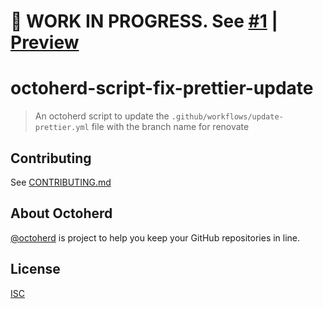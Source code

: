 # 🚧 WORK IN PROGRESS. See [#1](https://github.com/wolfy1339/octoherd-script-fix-prettier-update/pull/1) | [Preview](https://github.com/wolfy1339/octoherd-script-fix-prettier-update/tree/initial-version)

# octoherd-script-fix-prettier-update

> An octoherd script to update the `.github/workflows/update-prettier.yml` file with the branch name for renovate

## Contributing

See [CONTRIBUTING.md](CONTRIBUTING.md)

## About Octoherd

[@octoherd](https://github.com/octoherd/) is project to help you keep your GitHub repositories in line.

## License

[ISC](LICENSE.md)

